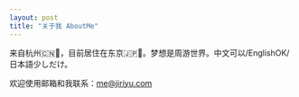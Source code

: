 ```yaml
---
layout: post
title: "关于我 AboutMe"
---
```


来自杭州🇨🇳🍵，目前居住在东京🇯🇵🗼。梦想是周游世界。中文可以/EnglishOK/日本語少しだけ。

欢迎使用邮箱和我联系：<me@jiriyu.com>
